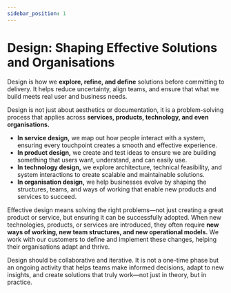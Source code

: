 ```yaml
---
sidebar_position: 1
---
```

# Design: Shaping Effective Solutions and Organisations
Design is how we **explore, refine, and define** solutions before committing to delivery. It helps reduce uncertainty, align teams, and ensure that what we build meets real user and business needs.

Design is not just about aesthetics or documentation, it is a problem-solving process that applies across **services, products, technology, and even organisations.**

* **In service design,** we map out how people interact with a system, ensuring every touchpoint creates a smooth and effective experience.
* **In product design,** we create and test ideas to ensure we are building something that users want, understand, and can easily use.
* **In technology design,** we explore architecture, technical feasibility, and system interactions to create scalable and maintainable solutions.
* **In organisation design,** we help businesses evolve by shaping the structures, teams, and ways of working that enable new products and services to succeed.

Effective design means solving the right problems—not just creating a great product or service, but ensuring it can be successfully adopted. When new technologies, products, or services are introduced, they often require **new ways of working, new team structures, and new operational models.** We work with our customers to define and implement these changes, helping their organisations adapt and thrive.

Design should be collaborative and iterative. It is not a one-time phase but an ongoing activity that helps teams make informed decisions, adapt to new insights, and create solutions that truly work—not just in theory, but in practice.
